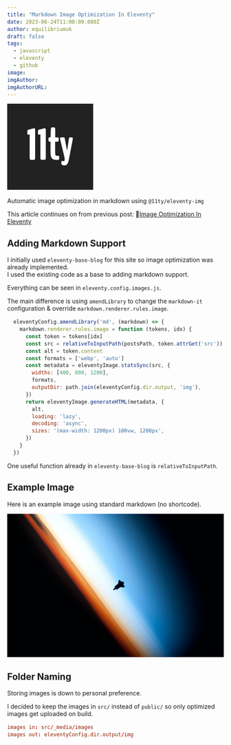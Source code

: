 ```yaml
---
title: "Markdown Image Optimization In Eleventy"
date: 2023-06-24T11:00:09.080Z
author: equilibriumuk
draft: false
tags:
  - javascript
  - eleventy
  - github
image:
imgAuthor:
imgAuthorURL:
---
```


![11ty logo](../_media/images/11ty-200.png)

Automatic image optimization in markdown using `@11ty/eleventy-img`

This article continues on from previous post: 📝[Image Optimization In Eleventy](/2023/06/23/image-optimization-in-eleventy/)

## Adding Markdown Support

I initially used `eleventy-base-blog` for this site so image optimization was already implemented.<br/>
I used the existing code as a base to adding markdown support.

Everything can be seen in `eleventy.config.images.js`.

The main difference is using `amendLibrary` to change the `markdown-it` configuration & override `markdown.renderer.rules.image`.

```js
  eleventyConfig.amendLibrary('md', (markdown) => {
    markdown.renderer.rules.image = function (tokens, idx) {
      const token = tokens[idx]
      const src = relativeToInputPath(postsPath, token.attrGet('src'))
      const alt = token.content
      const formats = ['webp', 'auto']
      const metadata = eleventyImage.statsSync(src, {
        widths: [400, 800, 1200],
        formats,
        outputDir: path.join(eleventyConfig.dir.output, 'img'),
      })
      return eleventyImage.generateHTML(metadata, {
        alt,
        loading: 'lazy',
        decoding: 'async',
        sizes: '(max-width: 1200px) 100vw, 1200px',
      })
    }
  })
```

One useful function already in `eleventy-base-blog` is `relativeToInputPath`.

## Example Image

Here is an example image using standard markdown (no shortcode).

![nasa space](../_media/images/hero/nasa-space-sil.jpg)

## Folder Naming

Storing images is down to personal preference.

I decided to keep the images in `src/` instead of `public/` so only optimized images get uploaded on build.

```toml
images in: src/_media/images
images out: eleventyConfig.dir.output/img
```